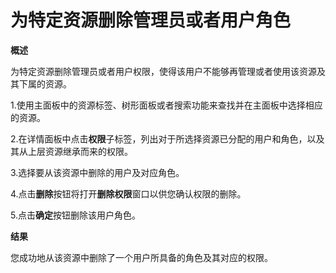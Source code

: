 # 为特定资源删除管理员或者用户角色

**概述**

为特定资源删除管理员或者用户权限，使得该用户不能够再管理或者使用该资源及其下属的资源。

1.使用主面板中的资源标签、树形面板或者搜索功能来查找并在主面板中选择相应的资源。

2.在详情面板中点击**权限**子标签，列出对于所选择资源已分配的用户和角色，以及其从上层资源继承而来的权限。

3.选择要从该资源中删除的用户及对应角色。

4.点击**删除**按钮将打开**删除权限**窗口以供您确认权限的删除。

5.点击**确定**按钮删除该用户角色。

**结果**

您成功地从该资源中删除了一个用户所具备的角色及其对应的权限。

